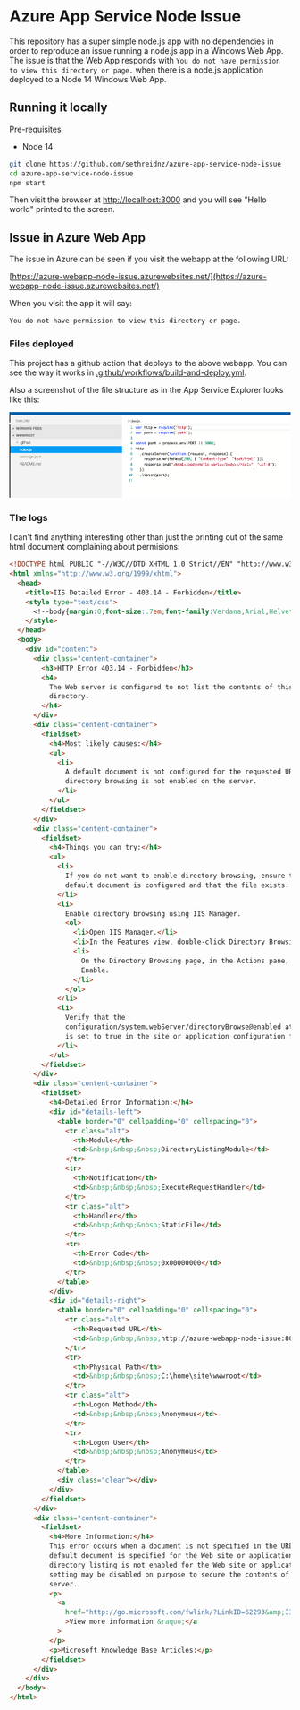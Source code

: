 # Azure App Service Node Issue

This repository has a super simple node.js app with no dependencies in order to reproduce an issue running a node.js app in a Windows Web App. The issue is that the Web App responds with `You do not have permission to view this directory or page.` when there is a node.js application deployed to a Node 14 Windows Web App.

## Running it locally

Pre-requisites

- Node 14

```bash
git clone https://github.com/sethreidnz/azure-app-service-node-issue
cd azure-app-service-node-issue
npm start
```

Then visit the browser at [http://localhost:3000](http://localhost:3000) and you will see "Hello world" printed to the screen.

## Issue in Azure Web App

The issue in Azure can be seen if you visit the webapp at the following URL:

[https://azure-webapp-node-issue.azurewebsites.net/](https://azure-webapp-node-issue.azurewebsites.net/)

When you visit the app it will say:

```bash
You do not have permission to view this directory or page.
```

### Files deployed

This project has a github action that deploys to the above webapp. You can see the way it works in [.github/workflows/build-and-deploy.yml](.github/workflows/build-and-deploy.yml).

Also a screenshot of the file structure as in the App Service Explorer looks like this:

![App Servie Editor Screenshot](images/AppServiceEditorView.png)

### The logs

I can't find anything interesting other than just the printing out of the same html document complaining about permisions:

```html
<!DOCTYPE html PUBLIC "-//W3C//DTD XHTML 1.0 Strict//EN" "http://www.w3.org/TR/xhtml1/DTD/xhtml1-strict.dtd">
<html xmlns="http://www.w3.org/1999/xhtml">
  <head>
    <title>IIS Detailed Error - 403.14 - Forbidden</title>
    <style type="text/css">
      <!--body{margin:0;font-size:.7em;font-family:Verdana,Arial,Helvetica,sans-serif;}code{margin:0;color:#006600;font-size:1.1em;font-weight:bold;}.config_source code{font-size:.8em;color:#000000;}pre{margin:0;font-size:1.4em;word-wrap:break-word;}ul,ol{margin:10px 0 10px 5px;}ul.first,ol.first{margin-top:5px;}fieldset{padding:0 15px 10px 15px;word-break:break-all;}.summary-container fieldset{padding-bottom:5px;margin-top:4px;}legend.no-expand-all{padding:2px 15px 4px 10px;margin:0 0 0 -12px;}legend{color:#333333;;margin:4px 0 8px -12px;_margin-top:0px;font-weight:bold;font-size:1em;}a:link,a:visited{color:#007EFF;font-weight:bold;}a:hover{text-decoration:none;}h1{font-size:2.4em;margin:0;color:#FFF;}h2{font-size:1.7em;margin:0;color:#CC0000;}h3{font-size:1.4em;margin:10px 0 0 0;color:#CC0000;}h4{font-size:1.2em;margin:10px 0 5px 0;}#header{width:96%;margin:0 0 0 0;padding:6px 2% 6px 2%;font-family:"trebuchet MS",Verdana,sans-serif;color:#FFF;background-color:#5C87B2;}#content{margin:0 0 0 2%;position:relative;}.summary-container,.content-container{background:#FFF;width:96%;margin-top:8px;padding:10px;position:relative;}.content-container p{margin:0 0 10px 0;}#details-left{width:35%;float:left;margin-right:2%;}#details-right{width:63%;float:left;overflow:hidden;}#server_version{width:96%;_height:1px;min-height:1px;margin:0 0 5px 0;padding:11px 2% 8px 2%;color:#FFFFFF;background-color:#5A7FA5;border-bottom:1px solid #C1CFDD;border-top:1px solid #4A6C8E;font-weight:normal;font-size:1em;color:#FFF;text-align:right;}#server_version p{margin:5px 0;}table{margin:4px 0 4px 0;width:100%;border:none;}td,th{vertical-align:top;padding:3px 0;text-align:left;font-weight:normal;border:none;}th{width:30%;text-align:right;padding-right:2%;font-weight:bold;}thead th{background-color:#ebebeb;width:25%;}#details-right th{width:20%;}table tr.alt td,table tr.alt th{}.highlight-code{color:#CC0000;font-weight:bold;font-style:italic;}.clear{clear:both;}.preferred{padding:0 5px 2px 5px;font-weight:normal;background:#006633;color:#FFF;font-size:.8em;}-->
    </style>
  </head>
  <body>
    <div id="content">
      <div class="content-container">
        <h3>HTTP Error 403.14 - Forbidden</h3>
        <h4>
          The Web server is configured to not list the contents of this
          directory.
        </h4>
      </div>
      <div class="content-container">
        <fieldset>
          <h4>Most likely causes:</h4>
          <ul>
            <li>
              A default document is not configured for the requested URL, and
              directory browsing is not enabled on the server.
            </li>
          </ul>
        </fieldset>
      </div>
      <div class="content-container">
        <fieldset>
          <h4>Things you can try:</h4>
          <ul>
            <li>
              If you do not want to enable directory browsing, ensure that a
              default document is configured and that the file exists.
            </li>
            <li>
              Enable directory browsing using IIS Manager.
              <ol>
                <li>Open IIS Manager.</li>
                <li>In the Features view, double-click Directory Browsing.</li>
                <li>
                  On the Directory Browsing page, in the Actions pane, click
                  Enable.
                </li>
              </ol>
            </li>
            <li>
              Verify that the
              configuration/system.webServer/directoryBrowse@enabled attribute
              is set to true in the site or application configuration file.
            </li>
          </ul>
        </fieldset>
      </div>
      <div class="content-container">
        <fieldset>
          <h4>Detailed Error Information:</h4>
          <div id="details-left">
            <table border="0" cellpadding="0" cellspacing="0">
              <tr class="alt">
                <th>Module</th>
                <td>&nbsp;&nbsp;&nbsp;DirectoryListingModule</td>
              </tr>
              <tr>
                <th>Notification</th>
                <td>&nbsp;&nbsp;&nbsp;ExecuteRequestHandler</td>
              </tr>
              <tr class="alt">
                <th>Handler</th>
                <td>&nbsp;&nbsp;&nbsp;StaticFile</td>
              </tr>
              <tr>
                <th>Error Code</th>
                <td>&nbsp;&nbsp;&nbsp;0x00000000</td>
              </tr>
            </table>
          </div>
          <div id="details-right">
            <table border="0" cellpadding="0" cellspacing="0">
              <tr class="alt">
                <th>Requested URL</th>
                <td>&nbsp;&nbsp;&nbsp;http://azure-webapp-node-issue:80/</td>
              </tr>
              <tr>
                <th>Physical Path</th>
                <td>&nbsp;&nbsp;&nbsp;C:\home\site\wwwroot</td>
              </tr>
              <tr class="alt">
                <th>Logon Method</th>
                <td>&nbsp;&nbsp;&nbsp;Anonymous</td>
              </tr>
              <tr>
                <th>Logon User</th>
                <td>&nbsp;&nbsp;&nbsp;Anonymous</td>
              </tr>
            </table>
            <div class="clear"></div>
          </div>
        </fieldset>
      </div>
      <div class="content-container">
        <fieldset>
          <h4>More Information:</h4>
          This error occurs when a document is not specified in the URL, no
          default document is specified for the Web site or application, and
          directory listing is not enabled for the Web site or application. This
          setting may be disabled on purpose to secure the contents of the
          server.
          <p>
            <a
              href="http://go.microsoft.com/fwlink/?LinkID=62293&amp;IIS70Error=403,14,0x00000000,14393"
              >View more information &raquo;</a
            >
          </p>
          <p>Microsoft Knowledge Base Articles:</p>
        </fieldset>
      </div>
    </div>
  </body>
</html>
```

